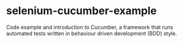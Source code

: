 # selenium-cucumber-example

Code example and introduction to Cucumber, a framework that runs automated tests written in behaviour driven development (BDD) style.
